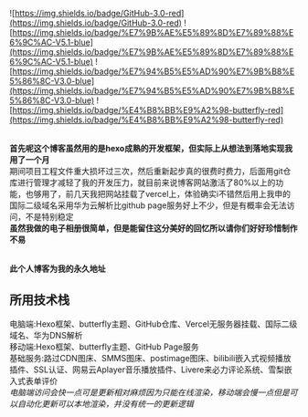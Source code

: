 ![https://img.shields.io/badge/GitHub-3.0-red](https://img.shields.io/badge/GitHub-3.0-red)
![https://img.shields.io/badge/%E7%9B%AE%E5%89%8D%E7%89%88%E6%9C%AC-V5.1-blue](https://img.shields.io/badge/%E7%9B%AE%E5%89%8D%E7%89%88%E6%9C%AC-V5.1-blue)
![https://img.shields.io/badge/%E7%94%B5%E5%AD%90%E7%9B%B8%E5%86%8C-V3.0-blue](https://img.shields.io/badge/%E7%94%B5%E5%AD%90%E7%9B%B8%E5%86%8C-V3.0-blue)
![https://img.shields.io/badge/%E4%B8%BB%E9%A2%98-butterfly-red](https://img.shields.io/badge/%E4%B8%BB%E9%A2%98-butterfly-red)

</br> **首先呢这个博客虽然用的是hexo成熟的开发框架，但实际上从想法到落地实现我用了一个月**
</br>期间项目工程文件重大损坏过三次，然后重新起步真的很费时费力，后面用git仓库进行管理才减轻了我的开发压力，就目前来说博客网站激活了80%以上的功能，也够用了，前几天我把网站挂载了vercel上，体验确实i不错然后用上我申的国际二级域名采用华为云解析比github page服务好上不少，但是有概率会无法访问，不是特别稳定
</br>**虽然我做的电子相册很简单，但是能留住这分美好的回忆所以请你们好好珍惜制作不易**

</br> **此个人博客为我的永久地址**

## 所用技术栈

电脑端:Hexo框架、butterfly主题、GitHub仓库、Vercel无服务器挂载、国际二级域名、华为DNS解析</br>
移动端:Hexo框架、butterfly主题、GitHub Page服务</br>
基础服务:路过CDN图床、SMMS图床、postimage图床、bilibili嵌入式视频播放插件、SSL认证、网易云Aplayer音乐播放插件、Livere来必力评论系统、雪梨嵌入式表单评价</br>
*电脑端访问会快一点可是更新相对麻烦因为只能在线渲染，移动端会慢一点但是可以自动化更新可以本地渲染，并没有统一的更新逻辑*




